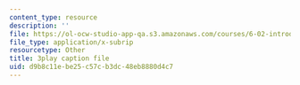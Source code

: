 ```yaml
---
content_type: resource
description: ''
file: https://ol-ocw-studio-app-qa.s3.amazonaws.com/courses/6-02-introduction-to-eecs-ii-digital-communication-systems-fall-2012/d9b8c11ebe25c57cb3dc48eb8880d4c7_5YyUArlg8Sg.srt
file_type: application/x-subrip
resourcetype: Other
title: 3play caption file
uid: d9b8c11e-be25-c57c-b3dc-48eb8880d4c7
---
```

